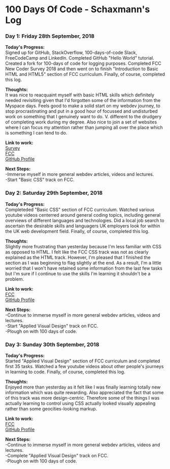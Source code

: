 # 100 Days Of Code - Schaxmann's Log

### Day 1: Friday 28th September, 2018

**Today's Progress:** <br>
Signed up for GitHub, StackOverflow, 100-days-of-code Slack, FreeCodeCamp and LinkedIn. Completed GitHub "Hello World" tutorial. Created a fork for 100-days of code for logging purposes. Completed FCC New Coder Survey 2018 and then went on to finish "Introduction to Basic HTML and HTML5" section of FCC curriculum. Finally, of course, completed this log.

**Thoughts:** <br>
It was nice to reacquaint myself with basic HTML skills which definitely needed revisiting given that I'd forgotten some of the information from the Myspace days. Feels good to make a solid start on my webdev journey, to stop procrastinating and put in a good hour of focussed and undisturbed work on something that I genuinely want to do. V. different to the drudgery of completing work during my degree. Also nice to join a set of websites where I can focus my attention rather than jumping all over the place which is something I can tend to do.

**Link to work:** <br>
[Survey](https://fcc.im/2018-new-coder-survey) <br>
[FCC](https://learn.freecodecamp.org/responsive-web-design/basic-html-and-html5) <br>
[GitHub Profile](https://github.com/schaxmann)

**Next Steps:** <br>
-Immerse myself in more general webdev articles, videos and lectures. <br>
-Start "Basic CSS" track on FCC.

### Day 2: Saturday 29th September, 2018

**Today's Progress:** <br>
Completeded "Basic CSS" section of FCC curriculum. Watched various youtube videos centerred around general coding topics, including general overviews of different languages and technologies. Did a local job search to ascertain the desirable skills and languagers UK employers look for within the UK web development field. Finally, of course, completed this log.

**Thoughts:** <br>
Slightly more frustrating than yesterday because I'm less familiar with CSS as opposed to HTML. I felt like the FCC CSS track was not as clearly explained as the HTML track. However, I'm pleased that I finished the section as I was beginning to flag slightly at the end. As a result, I'm a little worried that I won't have retained some information from the last few tasks but I'm sure if I continue to use the skills I'm learning it shouldn't be a problem.

**Link to work:** <br>
[FCC](https://learn.freecodecamp.org/responsive-web-design/basic-css) <br>
[GitHub Profile](https://github.com/schaxmann)

**Next Steps:** <br>
-Continue to immerse myself in more general webdev articles, videos and lectures. <br>
-Start "Applied Visual Design" track on FCC.<br>
-Plough on with 100 days of code.

### Day 3: Sunday 30th September, 2018

**Today's Progress:** <br>
Started "Applied Visual Design" section of FCC curriculum and completed first 35 tasks. Watched a few youtube videos about other people's journeys in learning to code. Finally, of course, completed this log.

**Thoughts:** <br>
Enjoyed more than yesterday as it felt like I was finally learning totally new information which was quite rewarding. Also appreciated the fact that some of this track was more design-centric. Therefore some of the things I was actually learning to control using CSS actually looked visually appealing rather than some geocities-looking markup.

**Link to work:** <br>
[FCC](https://learn.freecodecamp.org/responsive-web-design/applied-visual-design) <br>
[GitHub Profile](https://github.com/schaxmann)

**Next Steps:** <br>
-Continue to immerse myself in more general webdev articles, videos and lectures. <br>
-Complete "Applied Visual Design" track on FCC.<br>
-Plough on with 100 days of code.
